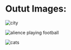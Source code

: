 
# Outut Images:

![city](https://github.com/crparse/Text-To-Image-Generator-Using-Artificial-Intelligence-/assets/98864892/521ae2e6-6804-46c7-92a3-d7721d9369f7)

![alience playing football](https://github.com/crparse/Text-To-Image-Generator-Using-Artificial-Intelligence-/assets/98864892/076d75e8-4aa9-4dcc-af31-3d262c122a7e)

![cats](https://github.com/crparse/Text-To-Image-Generator-Using-Artificial-Intelligence-/assets/98864892/71b14fdf-0c02-4913-bfbc-8c890226a4a7)

